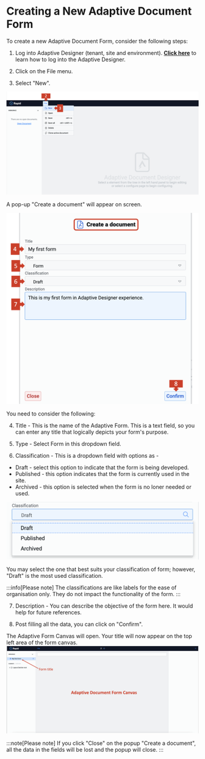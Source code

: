 # Creating a New Adaptive Document Form

To create a new Adaptive Document Form, consider the following steps:

1. Log into Adaptive Designer (tenant, site and environment). <a href="https://docs.rapidplatform.com/docs/Rapid/Keyper%20Manual/Adaptive%20Designer/How%20to%20access%20Adaptive%20Designer/" target="_blank">**Click here**</a> to learn how to log into the Adaptive Designer.

2. Click on the File menu.
3. Select "New".

![Image showing File options](<Create form 1.png>)

A pop-up "Create a document" will appear on screen.   

![Image showing create a document popup with fields](<Create form 2.png>)

You need to consider the following:

4. Title - This is the name of the Adaptive Form. This is a text field, so you can enter any title that logically depicts your form's purpose.

5. Type - Select Form in this dropdown field.

6. Classification - This is a dropdown field with options as -   

- Draft - select this option to indicate that the form is being developed.   
- Published - this option indicates that the form is currently used in the site. 
- Archived - this option is selected when the form is no loner needed or used.  

![Image showing the three classification options](<Create Form 3.png>)


You may select the one that best suits your classification of form; however, "Draft" is the most used classification.

:::info[Please note]
The classifications are like labels for the ease of organisation only. They do not impact the functionality of the form.
:::

7. Description - You can describe the objective of the form here. It would help for future references.

8. Post filling all the data, you can click on "Confirm".

The Adaptive Form Canvas will open. Your title will now appear on the top left area of the form canvas.
![Image showing Adaptive Document Form created](<Create form 4.png>)

:::note[Please note]
If you click "Close" on the popup "Create a document", all the data in the fields will be lost and the popup will close.
:::
